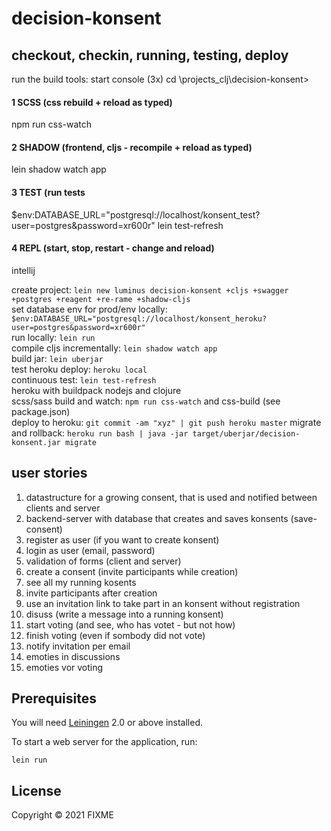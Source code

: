 # decision-konsent

## checkout, checkin, running, testing, deploy

run the build tools:
start console (3x)
cd \projects\_clj\decision-konsent>

#### 1 SCSS (css rebuild + reload as typed)
npm run css-watch

#### 2 SHADOW (frontend, cljs - recompile + reload as typed)
lein shadow watch app

#### 3 TEST (run tests 
$env:DATABASE_URL="postgresql://localhost/konsent_test?user=postgres&password=xr600r"
lein test-refresh

#### 4 REPL (start, stop, restart - change and reload)
intellij

create project: `lein new luminus decision-konsent +cljs +swagger +postgres +reagent +re-rame +shadow-cljs`   
set database env for prod/env locally: `$env:DATABASE_URL="postgresql://localhost/konsent_heroku?user=postgres&password=xr600r"`  
run locally: `lein run`  
compile cljs incrementally: `lein shadow watch app`  
build jar: `lein uberjar`  
test heroku deploy: `heroku local`  
continuous test: `lein test-refresh`  
heroku with buildpack nodejs and clojure  
scss/sass build and watch: `npm run css-watch` and css-build (see package.json)  
deploy to heroku: `git commit -am "xyz" | git push heroku master`
migrate and rollback: `heroku run bash | java -jar target/uberjar/decision-konsent.jar migrate`

## user stories
1. datastructure for a growing consent, that is used and notified between clients and server
1. backend-server with database that creates and saves konsents (save-consent)
1. register as user (if you want to create konsent)
1. login as user (email, password)
1. validation of forms (client and server)
1. create a consent (invite participants while creation)
1. see all my running kosents 
1. invite participants after creation
1. use an invitation link to take part in an konsent without registration
1. disuss (write a message into a running konsent)
1. start voting (and see, who has votet - but not how)
1. finish voting (even if sombody did not vote)
1. notify invitation per email
1. emoties in discussions
1. emoties vor voting

## Prerequisites

You will need [Leiningen][1] 2.0 or above installed.

[1]: https://github.com/technomancy/leiningen


To start a web server for the application, run:

    lein run 

## License

Copyright © 2021 FIXME
